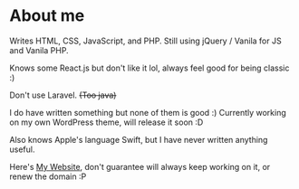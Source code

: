 # About me

Writes HTML, CSS, JavaScript, and PHP. Still using jQuery / Vanila for JS and Vanila PHP.

Knows some React.js but don't like it lol, always feel good for being classic :)

Don't use Laravel. ~~(Too java)~~

I do have written something but none of them is good :) Currently working on my own WordPress theme, will release it soon :D

Also knows Apple's language Swift, but I have never written anything useful.

Here's [My Website](https://frank419.link), don't guarantee will always keep working on it, or renew the domain :P
